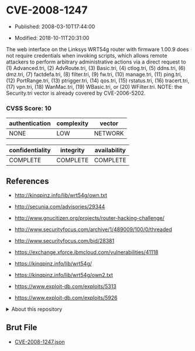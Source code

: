 # CVE-2008-1247

- Published: 2008-03-10T17:44:00

- Modified: 2018-10-11T20:31:00

The web interface on the Linksys WRT54g router with firmware 1.00.9 does not require credentials when invoking scripts, which allows remote attackers to perform arbitrary administrative actions via a direct request to (1) Advanced.tri, (2) AdvRoute.tri, (3) Basic.tri, (4) ctlog.tri, (5) ddns.tri, (6) dmz.tri, (7) factdefa.tri, (8) filter.tri, (9) fw.tri, (10) manage.tri, (11) ping.tri, (12) PortRange.tri, (13) ptrigger.tri, (14) qos.tri, (15) rstatus.tri, (16) tracert.tri, (17) vpn.tri, (18) WanMac.tri, (19) WBasic.tri, or (20) WFilter.tri.  NOTE: the Security.tri vector is already covered by CVE-2006-5202.

### CVSS Score: **10**

| authentication | complexity | vector |
| --- | --- | --- |
| NONE | LOW | NETWORK |

| confidentiality | integrity | availability |
| --- | --- | --- |
| COMPLETE | COMPLETE | COMPLETE |

## References

* http://kinqpinz.info/lib/wrt54g/own.txt

* http://secunia.com/advisories/29344

* http://www.gnucitizen.org/projects/router-hacking-challenge/

* http://www.securityfocus.com/archive/1/489009/100/0/threaded

* http://www.securityfocus.com/bid/28381

* https://exchange.xforce.ibmcloud.com/vulnerabilities/41118

* https://kinqpinz.info/lib/wrt54g/

* https://kinqpinz.info/lib/wrt54g/own2.txt

* https://www.exploit-db.com/exploits/5313

* https://www.exploit-db.com/exploits/5926

<details>
<summary>About this repository</summary> 

  This repository is part of the project [Live Hack CVE](https://github.com/Live-Hack-CVE). Main website can be found [www.live-hack.org](https://www.live-hack.org) 
  
  Made by [Sn0wAlice](https://github.com/Sn0wAlice) for the people that care about security and need to have a feed of the latest CVEs. Hope you enjoy it, don't forget to star the repo and follow me on [Twitter](https://twitter.com/Sn0wAlice) and [Github](https://github.com/Sn0wAlice). And that is my [personnal website](https://www.alice-snow.me/)

  - [Home Page](https://github.com/Live-Hack-CVE)
  - [Framework](https://github.com/Live-Hack-CVE/cve-framework)
  - [CVE database](https://github.com/Live-Hack-CVE/full_database)
  - [Changelog](https://github.com/Live-Hack-CVE/Changelog)
</details>

## Brut File

* [CVE-2008-1247.json](https://raw.githubusercontent.com/Live-Hack-CVE/full_database/main/cves/2008/CVE-2008-1247.json)

